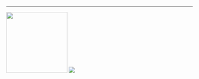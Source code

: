 ---

<img src="https://github-readme-stats.vercel.app/api?username=jinia91" height="165">
<img src="http://mazassumnida.wtf/api/v2/generate_badge?boj=jinia91">
